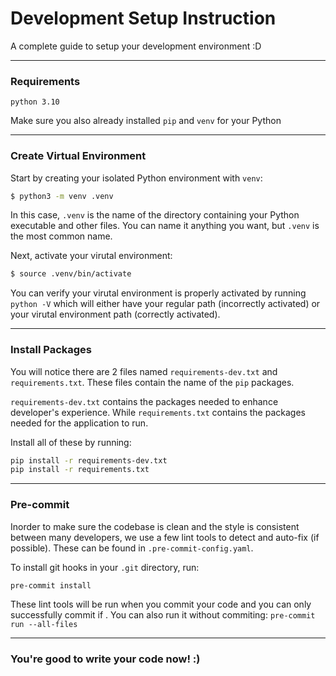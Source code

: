 # Development Setup Instruction

A complete guide to setup your development environment :D

---

### Requirements

`python 3.10`

Make sure you also already installed `pip` and `venv` for your Python

---

### Create Virtual Environment

Start by creating your isolated Python environment with `venv`:

```bash
$ python3 -m venv .venv
```
In this case, `.venv` is the name of the directory containing your Python executable and other files. You can name it anything you want, but `.venv` is the most common name.

Next, activate your virutal environment:

```bash
$ source .venv/bin/activate
```
You can verify your virutal environment is properly activated by running `python -V` which will either have your regular path (incorrectly activated) or your virutal environment path (correctly activated).

---

### Install Packages

You will notice there are 2 files named `requirements-dev.txt` and `requirements.txt`. These files contain the name of the `pip` packages.

`requirements-dev.txt` contains the packages needed to enhance developer's experience. While `requirements.txt` contains the packages needed for the application to run.

Install all of these by running:

```bash
pip install -r requirements-dev.txt
pip install -r requirements.txt
```

---

### Pre-commit

Inorder to make sure the codebase is clean and the style is consistent between many developers, we use a few lint tools to detect and auto-fix (if possible). These can be found in `.pre-commit-config.yaml`.

To install git hooks in your `.git` directory, run:
```
pre-commit install
```

These lint tools will be run when you commit your code and you can only successfully commit if . You can also run it without commiting: `pre-commit run --all-files`

---

### You're good to write your code now! :)

